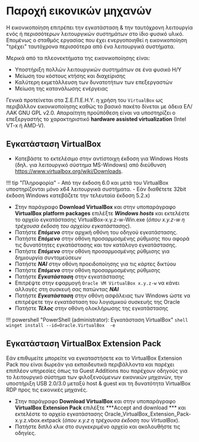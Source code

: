 # Παροχή εικονικών μηχανών

Η εικονικοποίηση επιτρέπει την εγκατάσταση & την ταυτόχρονη λειτουργία ενός ή περισσότερων λειτουργικών συστημάτων στο ίδιο φυσικό υλικό. Επομένως ο σταθμός εργασίας που έχει ενεργοποιηθεί η εικονικοποίηση "τρέχει" ταυτόχρονα περισσότερα από ένα λειτουργικά συστήματα.

Μερικά από τα πλεονεκτήματα της εικονικοποίησης είναι:

* Υποστήριξη πολλών λειτουργικών συστημάτων σε ένα φυσικό Η/Υ
* Μείωση του κόστους κτήσης και διαχείρισης
* Καλύτερη εκμετάλλευση των δυνατοτήτων των επεξεργαστών
* Μείωση της κατανάλωσης ενέργειας

Γενικά προτείνεται στα Σ.Ε.Π.Ε.Η.Υ. η χρήση του `VirtualBox` ως περιβάλλον εικονικοποίησης καθώς το βασικό πακέτο δίνεται με άδεια ΕΛ/ΛΑΚ GNU GPL v2.0. Απαραίτητη προϋπόθεση είναι να υποστηρίζει ο επεξεργαστής το χαρακτηριστικό **hardware assisted virtualization** (Intel VT-x ή AMD-V).

## Εγκατάσταση VirtualBox

* Κατεβάστε το εκτελέσιμο στην αντίστοιχη έκδοση για Windows Hosts (δηλ. για λειτουργικό σύστημα MS-Windows) από διεύθυνση <https://www.virtualbox.org/wiki/Downloads>.

!!! tip "Πληροφορία"
    - Από την έκδοση 6.0 και μετά του VirtualBox υποστηρίζονται μόνο x64 λειτουργικά συστήματα.
    - Εάν διαθέτετε 32bit έκδοση Windows κατεβάζετε την τελευταία έκδοση 5.2.x)

* Στην παράγραφο **Download VirtualBox** και στην υποπαράγραφο **VirtualBox platform packages** επιλέξτε ***Windows hosts*** και εκτελέστε το αρχείο εγκατάστασης VirtualBox-x.y.z-w-Win.exe (*όπου x.y.z-w η τρέχουσα έκδοση του αρχείου εγκατάστασης*).
* Πατήστε ***Επόμενο*** στην αρχική οθόνη του οδηγού εγκατάστασης.
* Πατήστε ***Επόμενο*** στην οθόνη προσαρμοσμένης ρύθμισης που αφορά τις δυνατότητες εγκατάστασης και τον κατάλογο εγκατάστασης.
* Πατήστε ***Επόμενο*** στην οθόνη προσαρμοσμένης ρύθμισης για δημιουργία συντομεύσεων
* Πατήστε ***ΝΑΙ*** στην οθόνη προειδοποίησης για τις κάρτες δικτύου
* Πατήστε ***Επόμενο*** στην οθόνη προσαρμοσμένης ρύθμισης
* Πατήστε ***Εγκατάσταση*** στην εγκατάστασης
* Επιτρέψτε στην εφαρμογή `Oracle VM VirtualBox x.y.z-w` να κάνει αλλαγές στη συσκευή σας πατώντας ***ΝΑΙ***
* Πατήστε ***Εγκατάσταση*** στην οθόνη ασφάλειας των Windows ώστε να επιτρέψετε την εγκατάσταση του λογισμικού συσκευής της Oracle
* Πατήστε ***Τέλος*** στην οθόνη ολοκλήρωσης της εγκατάστασης

!!! powershell "PowerShell (administrator): Εγκατάσταση VirtualBox"
    ```shell
    winget install --id=Oracle.VirtualBox  -e
    ```

## Εγκατάσταση VirtualBox Extension Pack

Εάν επιθυμείτε μπορείτε να εγκαταστήσετε και το VirtualBox Extension Pack που είναι δωρεάν για εκπαιδευτικά περιβάλλοντα και παρέχει επιπλέον υπηρεσίες όπως τα Guest Additions που παρέχουν οδηγούς για το λειτουργικό σύστημα των φιλοξενούμενων εικονικών μηχανών, την υποστήριξη USB 2.0/3.0 μεταξύ host & guest και τη δυνατότητα VirtualBox RDP προς τις εικονικές μηχανές.

* Στην παράγραφο **Download VirtualBox** και στην υποπαράγραφο **VirtualBox Extension Pack** επιλέξτε ***Accept and download *** και εκτελέστε το αρχείο εγκατάστασης Oracle_VirtualBox_Extension_Pack-x.y.z.vbox.extpack (*όπου x.y.z η τρέχουσα έκδοση του VirtualBox*).
* Πατήστε διπλό κλικ στο συγκεκριμένο αρχείο και ακολουθήστε τις οδηγίες.